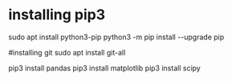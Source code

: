 # installing pip3
sudo apt install python3-pip
python3 -m pip install --upgrade pip

#installing git
sudo apt install git-all

pip3 install pandas
pip3 install matplotlib
pip3 install scipy
